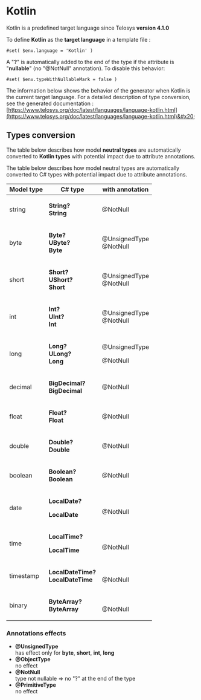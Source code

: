 # Kotlin

Kotlin is a predefined target language since Telosys **version 4.1.0**

To define **Kotlin** as the **target language** in a template file :

```
#set( $env.language = 'Kotlin' )
```

A "**?**" is automatically added to the end of the type if the attribute is "**nullable**" (no "@NotNull" annotation). To disable this behavior:&#x20;

```
#set( $env.typeWithNullableMark = false )
```

The information below shows the behavior of the generator when Kotlin is the current target language. For a detailed description of type conversion, see the generated documentation : \
[https://www.telosys.org/doc/latest/languages/language-kotlin.html](https://www.telosys.org/doc/latest/languages/language-kotlin.html)&#x20;

## Types conversion&#x20;

The table below describes how model **neutral types** are automatically converted to **Kotlin types** with potential impact due to attribute annotations.



The table below describes how model neutral types are automatically converted to C# types with potential impact due to attribute annotations.

| Model type | C# type                                                                              | with annotation                            |
| ---------- | ------------------------------------------------------------------------------------ | ------------------------------------------ |
| string     | <p><strong>String?</strong><br><strong>String</strong></p>                           | <p></p><p>@NotNull</p>                     |
| byte       | <p><strong>Byte?</strong><br><strong>UByte?</strong><br><strong>Byte</strong></p>    | <p></p><p>@UnsignedType <br>@NotNull</p>   |
| short      | <p><strong>Short?</strong><br><strong>UShort?</strong><br><strong>Short</strong></p> | <p></p><p>@UnsignedType <br>@NotNull</p>   |
| int        | <p><strong>Int?</strong> <br><strong>UInt?</strong> <br><strong>Int</strong></p>     | <p></p><p>@UnsignedType <br>@NotNull</p>   |
| long       | <p><strong>Long?</strong> <br><strong>ULong?</strong> <br><strong>Long</strong></p>  | <p></p><p>@UnsignedType</p><p>@NotNull</p> |
| decimal    | <p><strong>BigDecimal?</strong> <br><strong>BigDecimal</strong></p>                  | <p></p><p>@NotNull</p>                     |
| float      | <p><strong>Float?</strong> <br><strong>Float</strong></p>                            | <p></p><p>@NotNull</p>                     |
| double     | <p><strong>Double?</strong> <br><strong>Double</strong></p>                          | <p></p><p>@NotNull</p>                     |
| boolean    | <p><strong>Boolean?</strong> <br><strong>Boolean</strong></p>                        | <p></p><p>@NotNull</p>                     |
| date       | <p><strong>LocalDate?</strong> </p><p><strong>LocalDate</strong></p>                 | <p><br>@NotNull</p>                        |
| time       | <p><strong>LocalTime?</strong> </p><p><strong>LocalTime</strong></p>                 | <p><br>@NotNull</p>                        |
| timestamp  | <p><strong>LocalDateTime?</strong><br><strong>LocalDateTime</strong></p>             | <p><br>@NotNull</p>                        |
| binary     | <p><strong>ByteArray?</strong> <br><strong>ByteArray</strong></p>                    | <p><br>@NotNull</p>                        |



### Annotations effects

* **@UnsignedType** \
  has effect only for **byte**, **short**, **int**, **long**
* **@ObjectType** \
  no effect
* **@NotNull** \
  type not nullable => no "?" at the end of the type
* **@PrimitiveType** \
  no effect




